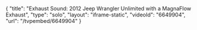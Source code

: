{
    "title": "Exhaust Sound: 2012 Jeep Wrangler Unlimited with a MagnaFlow Exhaust",
    "type": "solo",
    "layout": "iframe-static",
    "videoId": "6649904",
    "url": "\/tvpembed\/6649904"
}